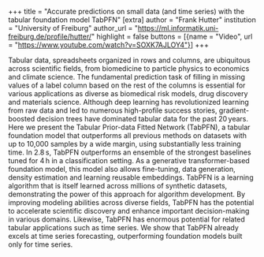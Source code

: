 +++
title = "Accurate predictions on small data (and time series) with the tabular foundation model TabPFN"
[extra]
author = "Frank Hutter"
institution = "University of Freiburg"
author_url = "https://ml.informatik.uni-freiburg.de/profile/hutter/"
highlight = false
buttons = [{name = "Video", url = "https://www.youtube.com/watch?v=SOXK7AJLOY4"}]
+++

Tabular data, spreadsheets organized in rows and columns, are ubiquitous across scientific fields, from biomedicine to particle physics to economics and climate science. The fundamental prediction task of filling in missing values of a label column based on the rest of the columns is essential for various applications as diverse as biomedical risk models, drug discovery and materials science. Although deep learning has revolutionized learning from raw data and led to numerous high-profile success stories, gradient-boosted decision trees have dominated tabular data for the past 20 years. Here we present the Tabular Prior-data Fitted Network (TabPFN), a tabular foundation model that outperforms all previous methods on datasets with up to 10,000 samples by a wide margin, using substantially less training time. In 2.8 s, TabPFN outperforms an ensemble of the strongest baselines tuned for 4 h in a classification setting. As a generative transformer-based foundation model, this model also allows fine-tuning, data generation, density estimation and learning reusable embeddings. TabPFN is a learning algorithm that is itself learned across millions of synthetic datasets, demonstrating the power of this approach for algorithm development. By improving modeling abilities across diverse fields, TabPFN has the potential to accelerate scientific discovery and enhance important decision-making in various domains. Likewise, TabPFN has enormous potential for related tabular applications such as time series. We show that TabPFN already excels at time series forecasting, outperforming foundation models built only for time series.